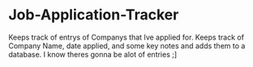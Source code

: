 # Job-Application-Tracker
 Keeps track of entrys of Companys that Ive applied for. Keeps track of Company Name, date applied, and some key notes and adds them to a database. I know theres gonna be alot of entries ;]
